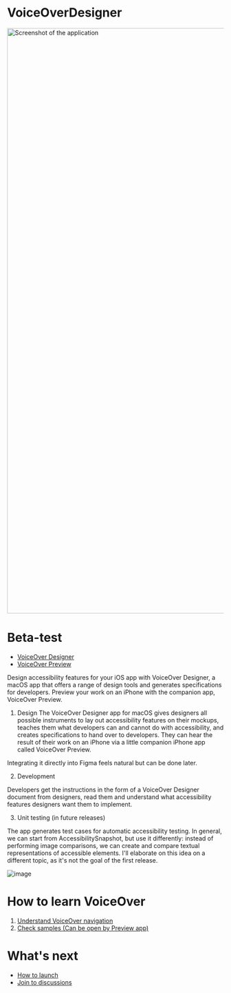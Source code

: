 # VoiceOverDesigner

<img width="1357" alt="Screenshot of the application" src="https://user-images.githubusercontent.com/3120680/219281953-031db6dc-b9e3-4ee4-b1a5-9a350c93d9aa.png">

# Beta-test
- [VoiceOver Designer](https://testflight.apple.com/join/GRsuZ0QD)
- [VoiceOver Preview](https://testflight.apple.com/join/ofatTjXD)

Design accessibility features for your iOS app with VoiceOver Designer, a macOS app that offers a range of design tools and generates specifications for developers. Preview your work on an iPhone with the companion app, VoiceOver Preview.

1. Design
The VoiceOver Designer app for macOS gives designers all possible instruments to lay out accessibility features on their mockups, teaches them what developers can and cannot do with accessibility, and creates specifications to hand over to developers. They can hear the result of their work on an iPhone via a little companion iPhone app called VoiceOver Preview.

Integrating it directly into Figma feels natural but can be done later.

2. Development

Developers get the instructions in the form of a VoiceOver Designer document from designers, read them and understand what accessibility features designers want them to implement.

3. Unit testing (in future releases)

The app generates test cases for automatic accessibility testing. In general, we can start from AccessibilitySnapshot, but use it differently: instead of performing image comparisons, we can create and compare textual representations of accessible elements. I'll elaborate on this idea on a different topic, as it's not the goal of the first release.

![image](https://user-images.githubusercontent.com/3120680/184469370-d58a3dfb-52b0-4743-b71a-9496e72bfebc.png)

# How to learn VoiceOver
1. [Understand VoiceOver navigation](https://www.youtube.com/watch?v=L5UXN7l15ro)
1. [Check samples (Can be open by Preview app)](https://github.com/VODGroup/VoiceOverSamples)

# What's next
- [How to launch](https://github.com/VODGroup/VoiceOverDesigner/wiki)
- [Join to discussions](https://github.com/VODGroup/VoiceOverDesigner/discussions)
